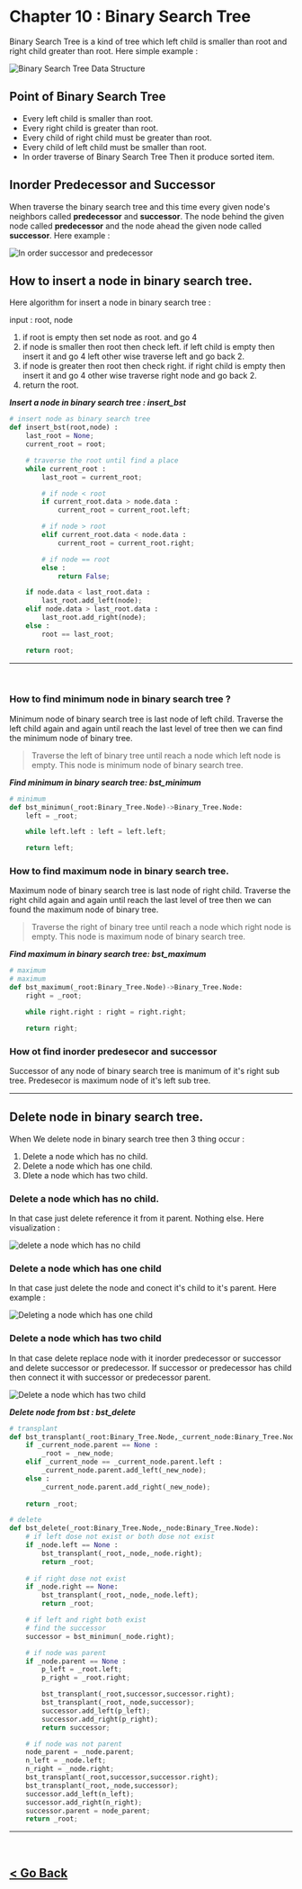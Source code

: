 Chapter 10 : Binary Search Tree
===============================
Binary Search Tree is a kind of tree which left child is smaller than root and right child greater than root. Here simple example : 

![Binary Search Tree Data Structure](./../../asset/data_structure/binary_search_tree.png)


## Point of Binary Search Tree
- Every left child is smaller than root.
- Every right child is greater than root.
- Every child of right child must be greater than root.
- Every child of left child must be smaller than root.
- In order traverse of Binary Search Tree Then it produce sorted item. 

## Inorder Predecessor and Successor
When traverse the binary search tree and this time every given node's neighbors called **predecessor** and **successor**. The node behind the given node called **predecessor** and the node ahead the given node called **successor**. Here example : 

![In order successor and predecessor](./../../asset/data_structure/inorder_predeseccor_and_successor.png)


## How to insert a node in binary search tree. 
Here algorithm for insert a node in binary search tree :

input : root, node 
1. if root is empty then set node as root. and go 4
1. if node is smaller then root then check left. if left child is empty then insert it and go 4 left other wise traverse left and go back 2.
1. if node is greater then root then check right. if right child is empty then insert it and go 4 other wise traverse right node and go back 2.
1. return the root.

***Insert a node in binary search tree : insert_bst***
```python
# insert node as binary search tree
def insert_bst(root,node) :
    last_root = None;
    current_root = root;

    # traverse the root until find a place
    while current_root :
        last_root = current_root;

        # if node < root
        if current_root.data > node.data :
            current_root = current_root.left;

        # if node > root
        elif current_root.data < node.data :
            current_root = current_root.right;

        # if node == root
        else :
            return False;

    if node.data < last_root.data :
        last_root.add_left(node);
    elif node.data > last_root.data :
        last_root.add_right(node);
    else : 
        root == last_root;

    return root;
```
---------------------------------------------
<br />

### How to find minimum node in binary search tree ?
Minimum node of binary search tree is last node of left child. Traverse the left child again and again until reach the last level of tree then we can find the minimum node of binary tree.

> Traverse the left of binary tree until reach a node which left node is empty. This node is minimum node of binary search tree.

***Find minimum in binary search tree: bst_minimum***
```python
# minimum
def bst_minimun(_root:Binary_Tree.Node)->Binary_Tree.Node:
    left = _root;

    while left.left : left = left.left;

    return left;
```

### How to find maximum node in binary search tree. 
Maximum node of binary search tree is last node of right child. Traverse the right child again and again until reach the last level of tree then we can found the maximum node of binary tree.

> Traverse the right of binary tree until reach a node which right node is empty. This node is maximum node of binary search tree.

***Find maximum in binary search tree: bst_maximum***
```python
# maximum
# maximum
def bst_maximum(_root:Binary_Tree.Node)->Binary_Tree.Node:
    right = _root;

    while right.right : right = right.right;

    return right;
```

### How ot find inorder predesecor and successor
Successor of any node of binary search tree is manimum of it's right sub tree. Predesecor is maximum node of it's left sub tree.

-----------------------------------------

## Delete node in binary search tree.
When We delete node in binary search tree then 3 thing occur :

1. Delete a node which has no child.
1. Delete a node which has one child. 
1. Dlete a node which has two child.


### Delete a node which has no child.
In that case just delete reference it from it parent. Nothing else. Here visualization : 

![delete a node which has no child](./../../asset/data_structure/examle/deleting_node_which_has_no_child.png)

### Delete a node which has one child
In that case just delete the node and conect it's child to it's parent. Here example : 

![Deleting a node which has one child](./../../asset/data_structure/examle/deleting_node_which_has_one_child.png)

### Delete a node which has two child
In that case delete replace node with it inorder predecessor or successor and delete successor or predecessor. If successor or predecessor has child then connect it with successor or predecessor parent.

![Delete a node which has two child](./../../asset/data_structure/examle/deleting_a_node_which_has_two_child.png)

***Delete node from bst : bst_delete*** 
```python
# transplant
def bst_transplant(_root:Binary_Tree.Node,_current_node:Binary_Tree.Node,_new_node:Binary_Tree.Node):
    if _current_node.parent == None :
        _root = _new_node;
    elif _current_node == _current_node.parent.left :
        _current_node.parent.add_left(_new_node);
    else :
        _current_node.parent.add_right(_new_node);
    
    return _root;

# delete
def bst_delete(_root:Binary_Tree.Node,_node:Binary_Tree.Node):
    # if left dose not exist or both dose not exist
    if _node.left == None :
        bst_transplant(_root,_node,_node.right);
        return _root;
    
    # if right dose not exist
    if _node.right == None:
        bst_transplant(_root,_node,_node.left);
        return _root;

    # if left and right both exist 
    # find the successor
    successor = bst_minimun(_node.right);

    # if node was parent
    if _node.parent == None :
        p_left = _root.left;
        p_right = _root.right;

        bst_transplant(_root,successor,successor.right);
        bst_transplant(_root,_node,successor);
        successor.add_left(p_left);
        successor.add_right(p_right);      
        return successor;

    # if node was not parent
    node_parent = _node.parent;
    n_left = _node.left;
    n_right = _node.right;
    bst_transplant(_root,successor,successor.right);
    bst_transplant(_root,_node,successor);
    successor.add_left(n_left);
    successor.add_right(n_right);
    successor.parent = node_parent;
    return _root;

```
----
<br />

[< Go Back](./../part_3.md)
---------------------------